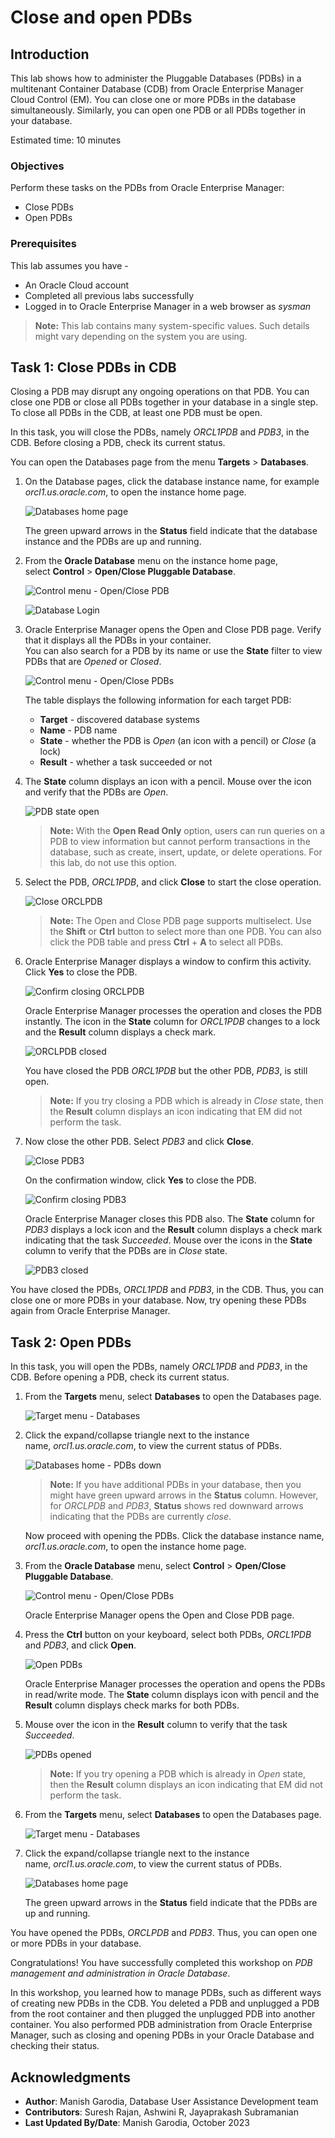 # Close and open PDBs

## Introduction

This lab shows how to administer the Pluggable Databases (PDBs) in a multitenant Container Database (CDB) from Oracle Enterprise Manager Cloud Control (EM). You can close one or more PDBs in the database simultaneously. Similarly, you can open one PDB or all PDBs together in your database.

Estimated time: 10 minutes

### Objectives

Perform these tasks on the PDBs from Oracle Enterprise Manager:
 -   Close PDBs
 -   Open PDBs

### Prerequisites

This lab assumes you have -

 -   An Oracle Cloud account
 -   Completed all previous labs successfully
 -   Logged in to Oracle Enterprise Manager in a web browser as *sysman*

> **Note:** This lab contains many system-specific values. Such details might vary depending on the system you are using.

## Task 1: Close PDBs in CDB

Closing a PDB may disrupt any ongoing operations on that PDB. You can close one PDB or close all PDBs together in your database in a single step. To close all PDBs in the CDB, at least one PDB must be open.

In this task, you will close the PDBs, namely *ORCL1PDB* and *PDB3*, in the CDB. Before closing a PDB, check its current status.

You can open the Databases page from the menu **Targets** &gt; **Databases**.

1.  On the Database pages, click the database instance name, for example *orcl1.us.oracle.com*, to open the instance home page.

	 ![Databases home page](./../intro-pdb-mgmt-db/images/manage-pdb-17-view-pdbs-db-list-05.png " ")

    The green upward arrows in the **Status** field indicate that the database instance and the PDBs are up and running.

	[](include:n-db-page)

1.  From the **Oracle Database** menu on the instance home page, select **Control** &gt; **Open/Close Pluggable Database**.

	 ![Control menu - Open/Close PDB](./images/manage-pdb-01-control-menu.png " ")

	 [](include:db-login)

	 ![Database Login](./images/manage-pdb-02-dblogin-orcl1.png " ")

1.  Oracle Enterprise Manager opens the Open and Close PDB page. Verify that it displays all the PDBs in your container.   
	You can also search for a PDB by its name or use the **State** filter to view PDBs that are *Opened* or *Closed*.

	 ![Control menu - Open/Close PDBs](./images/manage-pdb-03-open-close.png " ")

    The table displays the following information for each target PDB:

     -   **Target** - discovered database systems
     -   **Name** - PDB name
     -   **State** - whether the PDB is *Open* (an icon with a pencil) or *Close* (a lock)
     -   **Result** - whether a task succeeded or not

1.  The **State** column displays an icon with a pencil. Mouse over the icon and verify that the PDBs are *Open*.

	 ![PDB state open](./images/manage-pdb-04-pdb-open.png " ")

     > **Note:** With the **Open Read Only** option, users can run queries on a PDB to view information but cannot perform transactions in the database, such as create, insert, update, or delete operations. For this lab, do not use this option.

1.  Select the PDB, *ORCL1PDB*, and click **Close** to start the close operation.

	 ![Close ORCLPDB](./images/manage-pdb-05-close-orcl1pdb.png " ")

     > **Note:** The Open and Close PDB page supports multiselect. Use the **Shift** or **Ctrl** button to select more than one PDB. You can also click the PDB table and press **Ctrl** + **A** to select all PDBs.

1.  Oracle Enterprise Manager displays a window to confirm this activity. Click **Yes** to close the PDB.

	 ![Confirm closing ORCLPDB](./images/manage-pdb-06-confirm-closure-orcl1pdb.png " ")

    Oracle Enterprise Manager processes the operation and closes the PDB instantly. The icon in the **State** column for *ORCL1PDB* changes to a lock and the **Result** column displays a check mark.

	 ![ORCLPDB closed](./images/manage-pdb-07-orcl1pdb-closed.png " ")

    You have closed the PDB *ORCL1PDB* but the other PDB, *PDB3*, is still open.

     > **Note:** If you try closing a PDB which is already in *Close* state, then the **Result** column displays an icon indicating that EM did not perform the task.

1.  Now close the other PDB. Select *PDB3* and click **Close**.

	 ![Close PDB3](./images/manage-pdb-08-close-pdb3.png " ")

	On the confirmation window, click **Yes** to close the PDB.

	 ![Confirm closing PDB3](./images/manage-pdb-09-confirm-closure-pdb3.png " ")

    Oracle Enterprise Manager closes this PDB also. The **State** column for *PDB3* displays a lock icon and the **Result** column displays a check mark indicating that the task *Succeeded*. Mouse over the icons in the **State** column to verify that the PDBs are in *Close* state.

	 ![PDB3 closed](./images/manage-pdb-10-pdb3-closed.png " ")

You have closed the PDBs, *ORCL1PDB* and *PDB3*, in the CDB. Thus, you can close one or more PDBs in your database. Now, try opening these PDBs again from Oracle Enterprise Manager.

## Task 2: Open PDBs

In this task, you will open the PDBs, namely *ORCL1PDB* and *PDB3*, in the CDB. Before opening a PDB, check its current status.

1.  From the **Targets** menu, select **Databases** to open the Databases page.

	 ![Target menu - Databases](./images/manage-pdb-11-targets-menu.png " ")

1.  Click the expand/collapse triangle next to the instance name, *orcl1.us.oracle.com*, to view the current status of PDBs.

	 ![Databases home - PDBs down](./images/manage-pdb-12-db-list-pdb-down.png " ")

     > **Note:** If you have additional PDBs in your database, then you might have green upward arrows in the **Status** column. However, for *ORCLPDB* and *PDB3*, **Status** shows red downward arrows indicating that the PDBs are currently *close*.

    Now proceed with opening the PDBs. Click the database instance name, *orcl1.us.oracle.com*, to open the instance home page.

1.  From the **Oracle Database** menu, select **Control** &gt; **Open/Close Pluggable Database**.

	 ![Control menu - Open/Close PDBs](./images/manage-pdb-13-control-menu-down.png " ")

	[](include:n-db-login-opt)

	 Oracle Enterprise Manager opens the Open and Close PDB page.

1.  Press the **Ctrl** button on your keyboard, select both PDBs, *ORCL1PDB* and *PDB3*, and click **Open**.

	 ![Open PDBs](./images/manage-pdb-14-open-pdbs.png " ")

    Oracle Enterprise Manager processes the operation and opens the PDBs in read/write mode. The **State** column displays icon with pencil and the **Result** column displays check marks for both PDBs.

1.  Mouse over the icon in the **Result** column to verify that the task *Succeeded*.

	 ![PDBs opened](./images/manage-pdb-15-pdbs-opened-succeeded.png " ")

     > **Note:** If you try opening a PDB which is already in *Open* state, then the **Result** column displays an icon indicating that EM did not perform the task.

1.  From the **Targets** menu, select **Databases** to open the Databases page.

	 ![Target menu - Databases](./images/manage-pdb-11-targets-menu.png " ")

1. 	Click the expand/collapse triangle next to the instance name, *orcl1.us.oracle.com*, to view the current status of PDBs.

	 ![Databases home page](./../intro-pdb-mgmt-db/images/manage-pdb-17-view-pdbs-db-list-05.png " ")

    The green upward arrows in the **Status** field indicate that the PDBs are up and running.

You have opened the PDBs, *ORCLPDB* and *PDB3*. Thus, you can open one or more PDBs in your database.

Congratulations! You have successfully completed this workshop on *PDB management and administration in Oracle Database*.

In this workshop, you learned how to manage PDBs, such as different ways of creating new PDBs in the CDB. You deleted a PDB and unplugged a PDB from the root container and then plugged the unplugged PDB into another container. You also performed PDB administration from Oracle Enterprise Manager, such as closing and opening PDBs in your Oracle Database and checking their status.

## Acknowledgments

 -   **Author**: Manish Garodia, Database User Assistance Development team
 -   **Contributors**: <if type="hidden">Suresh Rajan, Ashwini R, Jayaprakash Subramanian</if>
 -   **Last Updated By/Date**: Manish Garodia, October 2023

